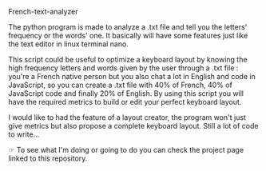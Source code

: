 French-text-analyzer

The python program is made to analyze a .txt file and tell you the letters' frequency or the words' one. It basically will have some features just like the text editor in linux terminal nano.

This script could be useful to optimize a keyboard layout by knowing the high frequency letters and words given by the user through a .txt file : you're a French native person but you also chat a lot in English and code in JavaScript, so you can create a .txt file with 40% of French, 40% of JavaScript code and finally 20% of English. By using this script you will have the required metrics to build or edit your perfect keyboard layout.

I would like to had the feature of a layout creator, the program won't just give metrics but also propose a complete keyboard layout. Still a lot of code to write…

☞ To see what I'm doing or going to do you can check the project page linked to this repository.

